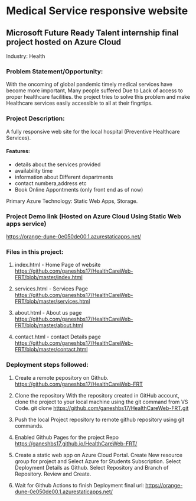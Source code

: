 # Medical Service responsive website

## Microsoft Future Ready Talent internship final project hosted on Azure Cloud

Industry: Health

### Problem Statement/Opportunity:
With the oncoming of global pandemic timely medical services have become more important, Many people suffered Due to Lack of access to proper healthcare facilities.
the project tries to solve this problem and make Healthcare services easily accessible to all at their fingrtips.

### Project Description:
A fully responsive web site for the local hospital (Preventive Healthcare Services).

#### Features:
  * details about the services provided
  * availability time 
  * information about Different departments
  * contact numbera,address etc
  * Book Online Appontments (only front end as of now)

Primary Azure Technology: Static Web Apps,  Storage.


### Project Demo link (Hosted on Azure Cloud Using Static Web apps service)
https://orange-dune-0e050de00.1.azurestaticapps.net/

### Files in this project:

1. index.html - Home Page of website
   https://github.com/ganeshbs17/HealthCareWeb-FRT/blob/master/index.html

2. services.html - Services Page
   https://github.com/ganeshbs17/HealthCareWeb-FRT/blob/master/services.html 
  
3. about.html - About us page
   https://github.com/ganeshbs17/HealthCareWeb-FRT/blob/master/about.html
   
4. contact.html - contact Details page
   https://github.com/ganeshbs17/HealthCareWeb-FRT/blob/master/contact.html
  


### Deployment steps followed:

1. Create a remote pepository on Github.
  https://github.com/ganeshbs17/HealthCareWeb-FRT
  
2. Clone the repository
   With the repository created in GitHub account, clone the project to your local machine using the git command from VS Code.
   git clone https://github.com/ganeshbs17/HealthCareWeb-FRT.git
   
3. Push the local Project repository to remote github repository using git commands.

4. Enabled Github Pages for the project Repo
   https://ganeshbs17.github.io/HealthCareWeb-FRT/
   
5. Create a static web app on Azure Cloud Portal.
   Create New resource group for project and Select Azure for Students Subscription.
   Select Deployment Details as Github.
   Select Repository and Branch of Repository.
   Review and Create.
   
6. Wait for Github Actions to finish Deployment
    final url: https://orange-dune-0e050de00.1.azurestaticapps.net/

  

